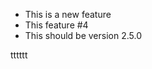 - This is a new feature
- This feature #4
- This should be version 2.5.0
<!-- - This should be version 2.6.0
- This will fail
- Event bridge is not needed -->
tttttt